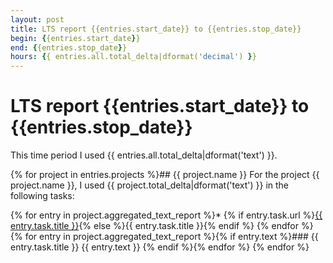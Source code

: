 ```yaml
---
layout: post
title: LTS report {{entries.start_date}} to {{entries.stop_date}}
begin: {{entries.start_date}}
end: {{entries.stop_date}}
hours: {{ entries.all.total_delta|dformat('decimal') }}
---
```


# LTS report {{entries.start_date}} to {{entries.stop_date}}

This time period I used {{ entries.all.total_delta|dformat('text') }}.

{% for project in entries.projects %}## {{ project.name }}
For the project {{ project.name }}, I used {{ project.total_delta|dformat('text') }} in the following tasks:

{% for entry in project.aggregated_text_report %}* {% if entry.task.url %}[{{ entry.task.title }}]({{entry.task.url}}){% else %}{{ entry.task.title }}{% endif %}
{% endfor %}
{% for entry in project.aggregated_text_report %}{% if entry.text %}### {{ entry.task.title }}
{{ entry.text }}
{% endif %}{% endfor %}
{% endfor %}

